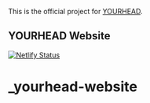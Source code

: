 This is the official project for [YOURHEAD](https:/yourheadisourhead/).

## YOURHEAD Website

[![Netlify Status](https://api.netlify.com/api/v1/badges/610cb147-5375-42e6-bade-1fd72443519c/deploy-status)](https://app.netlify.com/sites/yourhead/deploys)

# \_yourhead-website
